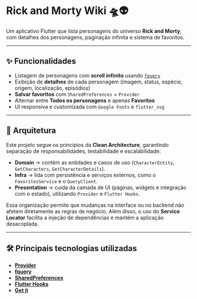 # Rick and Morty Wiki 🛸👽

Um aplicativo Flutter que lista personagens do universo **Rick and Morty**, com detalhes dos personagens, paginação infinita e sistema de favoritos.

---

## ✨ Funcionalidades
- Listagem de personagens com **scroll infinito** usando [`fquery`](https://pub.dev/packages/fquery)
- Exibição de **detalhes** de cada personagem (imagem, status, espécie, origem, localização, episódios)
- **Salvar favoritos** com `SharedPreferences` + `Provider`
- Alternar entre **Todos os personagens** e apenas **Favoritos**
- UI responsiva e customizada com `Google Fonts` e `flutter_svg`

---

## 🧩 Arquitetura
Este projeto segue os princípios da **Clean Architecture**, garantindo separação de responsabilidades, testabilidade e escalabilidade:

- **Domain** → contém as entidades e casos de uso (`CharacterEntity`, `GetCharacters`, `GetCharacterDetails`).
- **Infra** → lida com persistência e serviços externos, como o `FavoritesService` e o `QueryClient`.
- **Presentation** → cuida da camada de UI (páginas, widgets e integração com o estado), utilizando `Provider` e `Flutter Hooks`.

Essa organização permite que mudanças na interface ou no backend não afetem diretamente as regras de negócio. Além disso, o uso do **Service Locator** facilita a injeção de dependências e mantém a aplicação desacoplada.

---

## 🛠️ Principais tecnologias utilizadas
- **[Provider](https://pub.dev/packages/provider)** 
- **[fquery](https://pub.dev/packages/fquery)** 
- **[SharedPreferences](https://pub.dev/packages/shared_preferences)** 
- **[Flutter Hooks](https://pub.dev/packages/flutter_hooks)** 
- **[Get it](https://pub.dev/packages/get_it)** 
